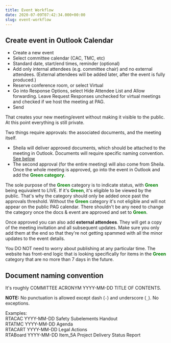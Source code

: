 ```yaml
---
title: Event Workflow
date: 2020-07-09T07:42:34.000+00:00
slug: event-workflow
---
```


## Create event in Outlook Calendar

- Create a new event
- Select committee calendar (CAC, TMC, etc)
- Standard date, start/end times, reminder (optional)
- Add only internal attendees (e.g. committee chair) and no external attendees. (External attendees will be added later, after the event is fully produced.)
- Reserve conference room, or select Virtual
- Go into Response Options, select Hide Attendee List and Allow forwarding. Leave Request Responses unchecked for virtual meetings and checked if we host the meeting at PAG. 
- Send

That creates your new meeting/event without making it visible to the public. At this point everything is still private.

Two things require approvals: the associated documents, and the meeting itself. 
- Sheila will deliver approved documents, which should be attached to the meeting in Outlook. Documents will require specific naming convention. [See below](/event-workflow#document-naming-convention)
- The second approval (for the entire meeting) will also come from Sheila. Once the whole meeting is approved, go into the event in Outlook and add the <b style="color:green;">Green category</b>.

The sole purpose of the <b style="color:green;">Green</b> category is to indicate status, with <b style="color:green;">Green</b> being equivalent to LIVE. If it's <b style="color:green;">Green</b>, it's eligible to be viewed by the public. That's why the category should only be added once past the approvals threshold. Without the <b style="color:green;">Green</b> category it's not eligible and will not appear on the public PAG calendar. There shouldn't be any need to change the category once the docs & event are approved and set to <b style="color:green;">Green</b>.

Once approved you can also add <b>external attendees</b>. They will get a copy of the meeting invitation and all subsequent updates. Make sure you only add them at the end so that they're not getting spammed with all the minor updates to the event details.

You DO NOT need to worry about publishing at any particular time. The website has front-end logic that is looking specifically for items in the <b style="color:green;">Green</b> category that are no more than 7 days in the future.

## Document naming convention
It's roughly COMMITTEE ACRONYM YYYY-MM-DD TITLE OF CONTENTS. 

**NOTE:** No punctuation is allowed except dash (`-`) and underscore (`_`). No exceptions.

Examples:<br>
RTACAC YYYY-MM-DD Safety Subelements Handout<br>
RTATMC YYYY-MM-DD Agenda<br>
RTACART YYYY-MM-DD Legal Actions<br>
RTABoard YYYY-MM-DD Item_5A Project Delivery Status Report

